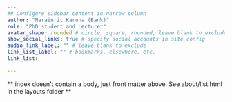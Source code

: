 ```yaml
---
## Configure sidebar content in narrow column
author: "Narainrit Karuna (Bank)"
role: "PhD student and Lecturer"
avatar_shape: rounded # circle, square, rounded, leave blank to exclude
show_social_links: true # specify social accounts in site config
audio_link_label: "" # leave blank to exclude
link_list_label: "" # bookmarks, elsewhere, etc.
link_list:

---
```


** index doesn't contain a body, just front matter above.
See about/list.html in the layouts folder **